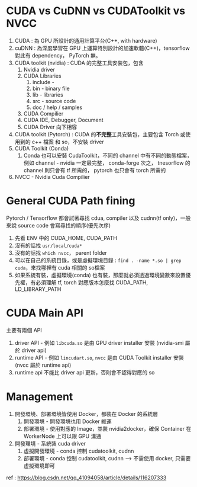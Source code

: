 # CUDA vs CuDNN vs CUDAToolkit vs NVCC

1. CUDA : 為 GPU 所設計的通用計算平台(C++, with hardware)
2. cuDNN : 為深度學習在 GPU 上運算特別設計的加速軟體(C++)，tensorflow 對此有 dependency， PyTorch 無。
3. CUDA toolkit (nvidia) : CUDA 的完整工具安裝包，包含
   1. Nvidia driver
   2. CUDA Libraries
      1. include - 
      2. bin - binary file
      3. lib - libraries
      4. src - source code
      5. doc / help / samples
   3. CUDA Compilier
   4. CUDA IDE, Debugger, Document
   5. CUDA Driver 向下相容
4. CUDA toolkit (Pytorch) : CUDA 的**不完整**工具安裝包，主要包含 Torch 或使用到的 c++ 檔案 和 so，不安裝 driver
5. CUDA Toolkit (Conda)
   1. Conda 也可以安裝 CudaToolkit，不同的 channel 中有不同的動態檔案，例如 channel - nvidia 一定最完整， conda-forge 次之， tnesorflow 的 channel 則只會有 tf 所需的， pytorch 也只會有 torch 所需的
6. NVCC - Nvidia Cuda Compilier 

# General CUDA Path fining

Pytorch / Tensorflow 都會試著尋找 cdua, compiler 以及 cudnn(tf only)，一般來說 source code 會寫尋找的順序(優先次序)

1. 先看 ENV 中的 CUDA_HOME, CUDA_PATH
2. 沒有的話找 `usr/local/cuda*`
3. 沒有的話找 `which nvcc`， parent folder
4. 可以在自己的系統目錄，或是虛擬環境目錄 : `find . -name *.so | grep cuda`，來找哪裡有 cuda 相關的 so檔案
5. 如果系統有裝，虛擬環境(conda) 也有裝，那麼就必須透過環境變數來設置優先權，有必須理解 tf, torch 對應版本怎麼找 CUDA_PATH, LD_LIBRARY_PATH


# CUDA Main API

主要有兩個 API
1. driver API - 例如 `libcuda.so` 是由 GPU driver installer 安裝 (nvidia-smi 屬於 driver api)
2. runtime API - 例如 `lincudart.so`, `nvcc` 是由 CUDA Toolkit installer 安裝 (nvcc 屬於 runtime api)
3. runtime api 不能比 driver api 更新，否則會不認得對應的 so

# Management 

1. 開發環境、部署環境皆使用 Docker，都裝在 Docker 的系統層
   1. 開發環境 - 開發環境也用 Docker 維運
   2. 部署環境 - 使用對應的 Image，並裝 nvidia2docker，確保 Container 在 WorkerNode 上可以跟 GPU 溝通
2. 開發環境 - 系統裝 cuda driver
   1. 虛擬開發環境 - conda 控制 cudatoolkit, cudnn
   2. 部署環境 - conda 控制 cudatoolkit, cudnn --> 不需使用 docker, 只需要虛擬環境即可

ref : https://blog.csdn.net/qq_41094058/article/details/116207333